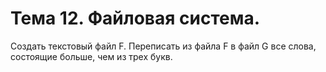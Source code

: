 # Тема 12. Файловая система.

Создать текстовый файл F. Переписать из файла F в файл G все слова, состоящие больше, чем из трех букв.

